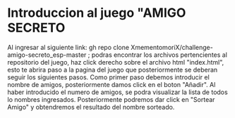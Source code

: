 <h1>Introduccion al juego "AMIGO SECRETO</h1>
<p1> Al ingresar al siguiente link: gh repo clone XmementomoriX/challenge-amigo-secreto_esp-master ; podras encontrar los archivos pertencientes al repositorio del juego, 
  haz click derecho sobre el archivo html "index.html", esto te abrira paso a la pagina del juego que posteriormente se deberan seguir los siguientes pasos. 
  Como primer paso debemos introducir el nombre de amigos, posteriormente damos click en el boton "Añadir". Al haber introducido el numero de amigos, 
  se podra visualizar la lista de todos lo nombres ingresados. Posteriormente podremos dar click en "Sortear Amigo" y
  obtendremos el resultado del nombre sorteado. 
</p1>
